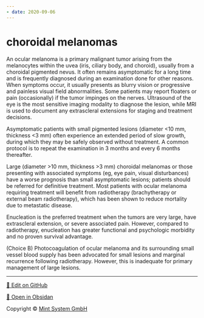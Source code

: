 ```yaml
---
- date: 2020-09-06
---
```


# choroidal melanomas

An ocular melanoma is a primary malignant tumor arising from the melanocytes within the uvea (iris, ciliary body, and choroid), usually from a choroidal pigmented nevus.  It often remains asymptomatic for a long time and is frequently diagnosed during an examination done for other reasons.  When symptoms occur, it usually presents as blurry vision or progressive and painless visual field abnormalities.  Some patients may report floaters or pain (occasionally) if the tumor impinges on the nerves.  Ultrasound of the eye is the most sensitive imaging modality to diagnose the lesion, while MRI is used to document any extrascleral extensions for staging and treatment decisions.

Asymptomatic patients with small pigmented lesions (diameter <10 mm, thickness <3 mm) often experience an extended period of slow growth, during which they may be safely observed without treatment.  A common protocol is to repeat the examination in 3 months and every 6 months thereafter.

Large (diameter >10 mm, thickness >3 mm) choroidal melanomas or those presenting with associated symptoms (eg, eye pain, visual disturbances) have a worse prognosis than small asymptomatic lesions; patients should be referred for definitive treatment.  Most patients with ocular melanoma requiring treatment will benefit from radiotherapy (brachytherapy or external beam radiotherapy), which has been shown to reduce mortality due to metastatic disease.

Enucleation is the preferred treatment when the tumors are very large, have extrascleral extension, or severe associated pain.  However, compared to radiotherapy, enucleation has greater functional and psychologic morbidity and no proven survival advantage.

(Choice B)  Photocoagulation of ocular melanoma and its surrounding small vessel blood supply has been advocated for small lesions and marginal recurrence following radiotherapy.  However, this is inadequate for primary management of large lesions.


<hr>

[📝 Edit on GitHub](https://github.com/Mint-System/Knowledge/blob/master/choroidal%20melanomas.md)

[📂 Open in Obsidan](obsidian://open?vault=Knowledge%20Mint%20System&file=choroidal%20melanomas.md ':target=_self')

<footer>Copyright © <a href="https://www.mint-system.ch/">Mint System GmbH</a></footer>